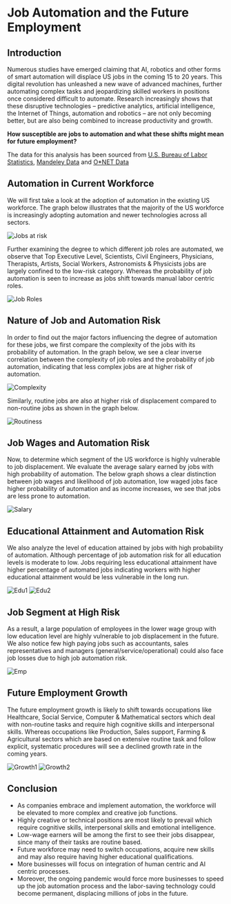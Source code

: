 # Job Automation and the Future Employment

## Introduction

Numerous studies have emerged claiming that AI, robotics and other forms of smart automation will displace US jobs in the coming 15 to 20 years. This digital revolution has unleashed a new wave of advanced machines, further automating complex tasks and jeopardizing skilled workers in positions once considered difficult to automate. Research increasingly shows that these disruptive technologies – predictive analytics, artificial intelligence, the Internet of Things, automation and robotics – are not only becoming better, but are also being combined to increase productivity and growth.

**How susceptible are jobs to automation and what these shifts might mean for future employment?**

The data for this analysis has been sourced from [U.S. Bureau of Labor Statistics](https://www.bls.gov/emp/tables/educational-attainment.htm), [Mandeley Data](https://data.mendeley.com/datasets/czbvhmzwm3/1) and [O*NET Data](https://www.onetonline.org/find/descriptor/result/4.C.3.b.2)

## Automation in Current Workforce
We will first take a look at the adoption of automation in the existing US workforce. The graph below illustrates that the majority of the US workforce is increasingly adopting automation and newer technologies across all sectors.

![Jobs at risk](https://user-images.githubusercontent.com/74162219/102028280-659b2100-3d77-11eb-987f-197fe3d22b70.png)


Further examining the degree to which different job roles are automated, we observe that Top Executive Level, Scientists, Civil Engineers, Physicians, Therapists, Artists, Social Workers, Astronomists & Physicists jobs are largely confined to the low-risk category. Whereas the probability of job automation is seen to increase as jobs shift towards manual labor centric roles.   

![Job Roles](https://user-images.githubusercontent.com/74162219/102029908-7307d980-3d7e-11eb-8ea9-e32089617606.png)

## Nature of Job and Automation Risk
In order to find out the major factors influencing the degree of automation for these jobs, we first compare the complexity of the jobs with its probability of automation. In the graph below, we see a clear inverse correlation between the complexity of job roles and the probability of job automation, indicating that less complex jobs are at higher risk of automation.

![Complexity](https://user-images.githubusercontent.com/74162219/102030043-18bb4880-3d7f-11eb-8be0-bfde5de8a83a.png)

Similarly, routine jobs are also at higher risk of displacement compared to non-routine jobs as shown in the graph below.

![Routiness](https://user-images.githubusercontent.com/74162219/102030094-4a341400-3d7f-11eb-8cb1-10fec86efa07.png)

## Job Wages and Automation Risk
Now, to determine which segment of the US workforce is highly vulnerable to job displacement. We evaluate the average salary earned by jobs with high probability of automation. The below graph shows a clear distinction between job wages and likelihood of job automation, low waged jobs face higher probability of automation and as income increases, we see that jobs are less prone to automation.

![Salary](https://user-images.githubusercontent.com/74162219/102030174-aa2aba80-3d7f-11eb-9a10-0a43cf8d6ed5.png)

## Educational Attainment and Automation Risk
We also analyze the level of education attained by jobs with high probability of automation. Although percentage of job automation risk for all education levels is moderate to low. Jobs requiring less educational attainment have higher percentage of automated jobs indicating workers with higher educational attainment would be less vulnerable in the long run.

![Edu1](https://user-images.githubusercontent.com/74162219/102030244-f70e9100-3d7f-11eb-96fb-69014d8a5766.png)
![Edu2](https://user-images.githubusercontent.com/74162219/102030246-f83fbe00-3d7f-11eb-83e5-46f41978fb47.png)

## Job Segment at High Risk
As a result, a large population of employees in the lower wage group with low education level are highly vulnerable to job displacement in the future. We also notice few high paying jobs such as accountants, sales representatives and managers (general/service/operational) could also face job losses due to high job automation risk.

![Emp](https://user-images.githubusercontent.com/74162219/102030344-713f1580-3d80-11eb-8b93-06efe52616ce.png)

## Future Employment Growth
The future employment growth is likely to shift towards occupations like Healthcare, Social Service, Computer & Mathematical sectors which deal with non-routine tasks and require high cognitive skills and interpersonal skills. Whereas occupations like Production, Sales support, Farming & Agricultural sectors which are based on extensive routine task and follow explicit, systematic procedures will see a declined growth rate in the coming years.

![Growth1](https://user-images.githubusercontent.com/74162219/102030346-7308d900-3d80-11eb-8a51-37568a04a691.png)
![Growth2](https://user-images.githubusercontent.com/74162219/102030353-7ef49b00-3d80-11eb-8b63-aecd5cb34eab.png)

## Conclusion
- As companies embrace and implement automation, the workforce will be elevated to more complex and creative job functions.
- Highly creative or technical positions are most likely to prevail which require cognitive skills, interpersonal skills and emotional intelligence.
- Low-wage earners will be among the first to see their jobs disappear, since many of their tasks are routine based.
- Future workforce may need to switch occupations, acquire new skills and may also require having higher educational qualifications.
- More businesses will focus on integration of human centric and AI centric processes.
- Moreover, the ongoing pandemic would force more businesses to speed up the job automation process and the labor-saving technology could become permanent, displacing millions of jobs in the future.

